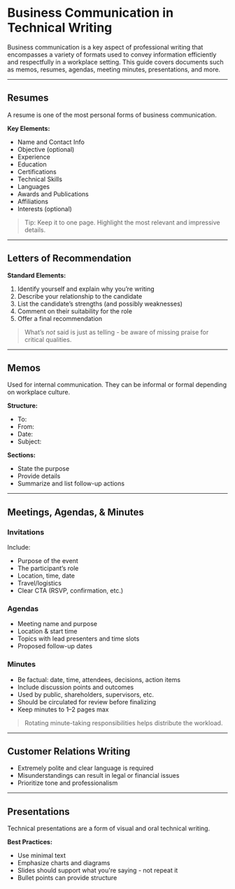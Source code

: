 # Business Communication in Technical Writing

Business communication is a key aspect of professional writing that encompasses a variety of formats used to convey information 
efficiently and respectfully in a workplace setting. This guide covers documents such as memos, resumes, agendas, 
meeting minutes, presentations, and more.

---

## Resumes
A resume is one of the most personal forms of business communication.

**Key Elements:**
- Name and Contact Info
- Objective (optional)
- Experience
- Education
- Certifications
- Technical Skills
- Languages
- Awards and Publications
- Affiliations
- Interests (optional)

> Tip: Keep it to one page. Highlight the most relevant and impressive details.

---

## Letters of Recommendation
**Standard Elements:**
1. Identify yourself and explain why you’re writing
2. Describe your relationship to the candidate
3. List the candidate’s strengths (and possibly weaknesses)
4. Comment on their suitability for the role
5. Offer a final recommendation

> What’s *not* said is just as telling - be aware of missing praise for critical qualities.

---

## Memos
Used for internal communication. They can be informal or formal depending on workplace culture.

**Structure:**
- To:
- From:
- Date:
- Subject:

**Sections:**
- State the purpose
- Provide details
- Summarize and list follow-up actions

---

## Meetings, Agendas, & Minutes
### Invitations
Include:
- Purpose of the event
- The participant’s role
- Location, time, date
- Travel/logistics
- Clear CTA (RSVP, confirmation, etc.)

### Agendas
- Meeting name and purpose
- Location & start time
- Topics with lead presenters and time slots
- Proposed follow-up dates

### Minutes
- Be factual: date, time, attendees, decisions, action items
- Include discussion points and outcomes
- Used by public, shareholders, supervisors, etc.
- Should be circulated for review before finalizing
- Keep minutes to 1–2 pages max

> Rotating minute-taking responsibilities helps distribute the workload.

---

## Customer Relations Writing
- Extremely polite and clear language is required
- Misunderstandings can result in legal or financial issues
- Prioritize tone and professionalism

---

## Presentations
Technical presentations are a form of visual and oral technical writing.

**Best Practices:**
- Use minimal text
- Emphasize charts and diagrams
- Slides should support what you're saying - not repeat it
- Bullet points can provide structure
